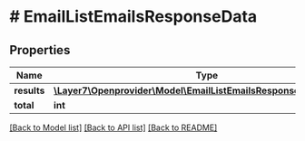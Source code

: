 # # EmailListEmailsResponseData

## Properties

Name | Type | Description | Notes
------------ | ------------- | ------------- | -------------
**results** | [**\Layer7\Openprovider\Model\EmailListEmailsResponseDataResults[]**](EmailListEmailsResponseDataResults.md) |  | [optional]
**total** | **int** |  | [optional]

[[Back to Model list]](../../README.md#models) [[Back to API list]](../../README.md#endpoints) [[Back to README]](../../README.md)
